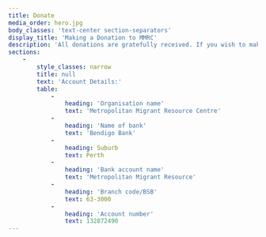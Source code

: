 ```yaml
---
title: Donate
media_order: hero.jpg
body_classes: 'text-center section-separators'
display_title: 'Making a Donation to MMRC'
description: 'All donations are gratefully received. If you wish to make a donation to MMRC please make a direct transfer into our account.'
sections:
    -
        style_classes: narrow
        title: null
        text: 'Account Details:'
        table:
            -
                heading: 'Organisation name'
                text: 'Metropolitan Migrant Resource Centre'
            -
                heading: 'Name of bank'
                text: 'Bendigo Bank'
            -
                heading: Suburb
                text: Perth
            -
                heading: 'Bank account name'
                text: 'Metropolitan Migrant Resource'
            -
                heading: 'Branch code/BSB'
                text: 63-3000
            -
                heading: 'Account number'
                text: 132872490
---
```


